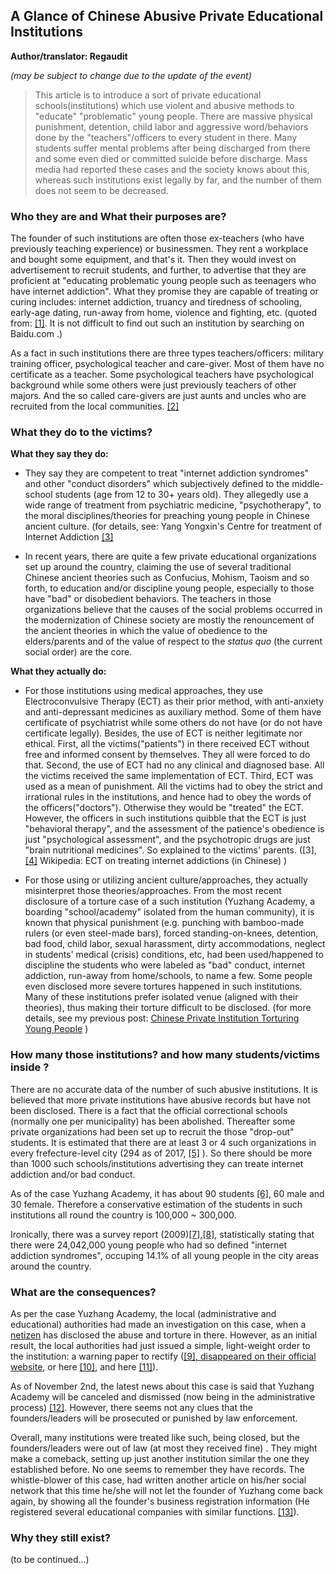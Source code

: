 ﻿---
---

## A Glance of Chinese Abusive Private Educational Institutions

**Author/translator: Regaudit <regaudit at tutanota.de>**  

_(may be subject to change due to the update of the event)_  

> This article is to introduce a sort of private educational schools(institutions) which use violent and abusive methods to "educate" "problematic" young people. There are massive physical punishment, detention, child labor and aggressive word/behaviors done by the "teachers"/officers to every student in there. Many students suffer mental problems after being discharged from there and some even died or committed suicide before discharge. Mass media had reported these cases and the society knows about this, whereas such institutions exist legally by far, and the number of them does not seem to be decreased.  

### Who they are and What their purposes are?

The founder of such institutions are often those ex-teachers (who have previously teaching experience) or businessmen. They rent a workplace and bought some equipment, and that's it. Then they would invest on advertisement to recruit students, and further, to advertise that they are proficient at "educating problematic young people such as teenagers who have internet addiction". What they promise they are capable of treating or curing includes: internet addiction, truancy and tiredness of schooling, early-age dating, run-away from home, violence and fighting, etc. (quoted from: [[1]](http://www.qsnjyw.com/). It is not difficult to find out such an institution by searching on Baidu.com .)

As a fact in such institutions there are three types teachers/officers: military training officer, psychological teacher and care-giver. Most of them have no certificate as a teacher. Some psychological teachers have psychological background while some others were just previously teachers of other majors. And the so called care-givers are just aunts and uncles who are recruited from the local communities. [[2]](http://zhenhua.163.com/14/0622/09/9VB6IMNJ000465B7.html)  

<!--more--> 

### What they do to the victims?

**What they say they do:** 
- They say they are competent to treat "internet addiction syndromes" and other "conduct disorders" which subjectively defined to the middle-school students (age from 12 to 30+ years old). They allegedly use a wide range of treatment from psychiatric medicine, "psychotherapy", to the moral disciplines/theories for preaching young people in Chinese ancient culture. (for details, see: Yang Yongxin's Centre for treatment of Internet Addiction [[3]](https://en.wikipedia.org/wiki/Yang_Yongxin)   

- In recent years, there are quite a few private educational organizations set up around the country, claiming the use of several traditional Chinese ancient theories such as Confucius, Mohism, Taoism and so forth, to education and/or discipline young people, especially to those have "bad" or disobedient behaviors. The teachers in those organizations believe that the causes of the social problems occurred in the modernization of Chinese society are mostly the renouncement of the ancient theories in which the value of obedience to the elders/parents and of the value of respect to the _status quo_ (the current social order) are the core.   

**What they actually do:**
- For those institutions using medical approaches, they use Electroconvulsive Therapy (ECT) as their prior method, with anti-anxiety and anti-depressant medicines as auxiliary method. Some of them have certificate of psychiatrist while some others do not have (or do not have certificate legally). Besides, the use of ECT is neither legitimate nor ethical. First, all the victims("patients") in there received ECT without free and informed consent by themselves. They all were forced to do that. Second, the use of ECT had no any clinical and diagnosed base. All the victims received the same implementation of ECT. Third, ECT was used as a mean of punishment. All the victims had to obey the strict and irrational rules in the institutions, and hence had to obey the words of the officers("doctors"). Otherwise they would be "treated" the ECT. However, the officers in such institutions quibble that the ECT is just "behavioral therapy", and the assessment of the patience's obedience is just "psychological assessment", and the psychotropic drugs are just "brain nutritional medicines". So explained to the victims' parents. ([3], [[4]](https://zh.wikipedia.org/wiki/%E7%94%B5%E5%87%BB%E6%B3%95%E6%B2%BB%E7%96%97%E7%BD%91%E7%BB%9C%E6%88%90%E7%98%BE%E7%97%87) Wikipedia: ECT on treating internet addictions (in Chinese) ) 

- For those using or utilizing ancient culture/approaches, they actually misinterpret those theories/approaches. From the most recent disclosure of a torture case of a such institution (Yuzhang Academy, a boarding "school/academy" isolated from the human community), it is known that physical punishment (e.g. punching with bamboo-made rulers (or even steel-made bars), forced standing-on-knees, detention, bad food, child labor, sexual harassment, dirty accommodations, neglect in students' medical (crisis) conditions, etc, had been used/happened to discipline the students who were labeled as "bad" conduct, internet addiction, run-away from home/schools, to name a few. Some people even disclosed more severe tortures happened in such institutions. Many of these institutions prefer isolated venue (aligned with their theories), thus making their torture difficult to be disclosed. (for more details, see my previous post: [Chinese Private Institution Torturing Young People](https://regaudit.github.io/survivor-cn/posts/Chinese-private-institution-torturing-young-people.html) )     

### How many those institutions? and how many students/victims inside ? 

There are no accurate data of the number of such abusive institutions. It is believed that more private institutions have abusive records but have not been disclosed. There is a fact that the official correctional schools (normally one per municipality) has been abolished. Thereafter some private organizations had been set up to recruit the those "drop-out" students. It is estimated that there are at least 3 or 4 such organizations in every frefecture-level city (294 as of 2017, [[5]](https://zh.wikipedia.org/zh-hans/%E5%9C%B0%E7%BA%A7%E5%B8%82) ). So there should be more than 1000 such schools/institutions advertising they can treate internet addiction and/or bad conduct.  

As of the case Yuzhang Academy, it has about 90 students [[6]](http://news.163.com/17/1101/08/D255N6A20001875P.html), 60 male and 30 female. Therefore a conservative estimation of the students in such institutions all round the country is 100,000 ~ 300,000. 

Ironically, there was a survey report (2009)[[7]](http://edu.qq.com/a/20100201/000119_1.htm),[[8]](http://mat1.gtimg.com/edu/pdf/wangyinbaogao.pdf), statistically stating that there were 24,042,000 young people who had so defined "internet addiction syndromes", occuping 14.1% of all young people in the city areas around the country.  

### What are the consequences?

As per the case Yuzhang Academy, the local (administrative and educational) authorities had made an investigation on this case, when a [netizen](https://www.zhihu.com/people/wei-jia-fu-98/) has disclosed the abuse and torture in there. However, as an initial result, the local authorities had just issued a simple, light-weight order to the institution: a warning paper to rectify ([[9], disappeared on their official website](http://qshjy.ncqsh.gov.cn/), or here [[10]](http://news.163.com/17/1031/01/D21QMHDI000187VI.html), and here [[11]](http://www.bjnews.com.cn/news/2017/10/30/462218.html)).  

As of November 2nd, the latest news about this case is said that Yuzhang Academy will be canceled and dismissed (now being in the administrative process) [[12]](http://www.bjnews.com.cn/news/2017/11/02/462619.html). However, there seems not any clues that the founders/leaders will be prosecuted or punished by law enforcement.  

Overall, many institutions were treated like such, being closed, but the founders/leaders were out of law (at most they received fine) . They might make a comeback, setting up just another institution similar the one they established before. No one seems to remember they have records. The whistle-blower of this case, had written another article on his/her social network that this time he/she will not let the founder of Yuzhang come back again, by showing all the founder's business registration information (He registered several educational companies with similar functions. [[13]](https://zhuanlan.zhihu.com/p/30692950)).   


### Why they still exist?

(to be continued...)

